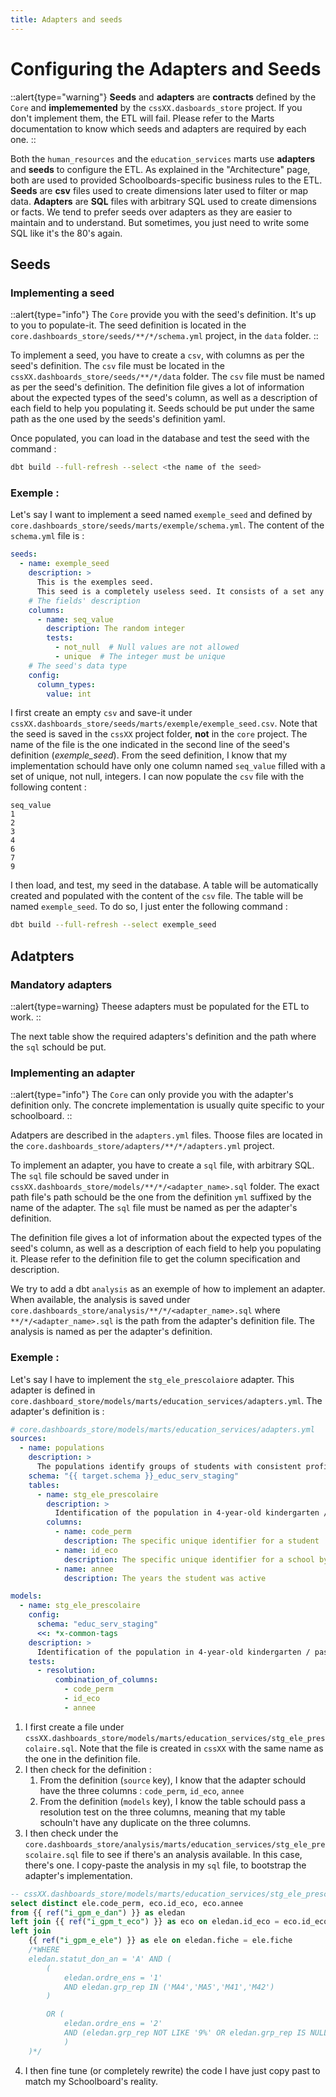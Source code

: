 ```yaml
---
title: Adapters and seeds
---
```


# Configuring the Adapters and Seeds

::alert{type="warning"}
**Seeds** and **adapters** are **contracts** defined by the `Core` and **implememented** by the `cssXX.dasboards_store` project. If you don't implement them, the ETL will fail. Please refer to the Marts documentation to know which seeds and adapters are required by each one.
::

Both the `human_resources` and the `education_services` marts use **adapters** and **seeds** to configure the ETL. As explained in the "Architecture" page, both are used to provided Schoolboards-specific business rules to the ETL. **Seeds** are **csv** files used to create dimensions later used to filter or map data. **Adapters** are **SQL** files with arbitrary SQL used to create dimensions or facts. We tend to prefer seeds over adapters as they are easier to maintain and to understand. But sometimes, you just need to write some SQL like it's the 80's again.

## Seeds

### Implementing a seed
::alert{type="info"}
The `Core` provide you with the seed's definition. It's up to you to populate-it. The seed definition is located in the `core.dashboards_store/seeds/**/*/schema.yml` project, in the `data` folder.
::

To implement a seed, you have to create a `csv`, with columns as per the seed's definition. The `csv` file must be located in the `cssXX.dashboards_store/seeds/**/*/data` folder. The `csv` file must be named as per the seed's definition. The definition file gives a lot of information about the expected types of the seed's column, as well as a description of each field to help you populating it. Seeds schould be put under the same path as the one used by the seeds's definition yaml.

Once populated, you can load in the database and test the seed with the command : 

```bash
dbt build --full-refresh --select <the name of the seed>
```

### Exemple :

Let's say I want to implement a seed named `exemple_seed` and defined by `core.dashboards_store/seeds/marts/exemple/schema.yml`.
The content of the `schema.yml` file is :

```yaml
seeds:
  - name: exemple_seed
    description: >
      This is the exemples seed. 
      This seed is a completely useless seed. It consists of a set any integer you can think of.
    # The fields' description
    columns:
      - name: seq_value
        description: The random integer
        tests:
          - not_null  # Null values are not allowed
          - unique  # The integer must be unique
    # The seed's data type
    config:
      column_types:
        value: int
```

I first create an empty `csv` and save-it under `cssXX.dashboards_store/seeds/marts/exemple/exemple_seed.csv`. Note that the seed is saved in the `cssXX` project folder, **not** in the `core` project. The name of the file is the one indicated in the second line of the seed's definition (*exemple_seed*).
From the seed definition, I know that my implementation schould have only one column named `seq_value` filled with a set of unique, not null, integers. I can now populate the `csv` file with the following content :

```
seq_value
1
2
3
4
6
7
9
```

I then load, and test, my seed in the database. A table will be automatically created and populated with the content of the `csv` file. The table will be named `exemple_seed`. To do so, I just enter the following command : 

```bash
dbt build --full-refresh --select exemple_seed
```

## Adatpters

### Mandatory adapters
::alert{type=warning}
Theese adapters must be populated for the ETL to work.
::

The next table show the required adapters's definition and the path where the `sql` schould be put.

### Implementing an adapter
::alert{type="info"}
The `Core` can only provide you with the adapter's definition only. The concrete implementation is usually quite specific to your schoolboard.
::

Adatpers are described in the `adapters.yml` files. Thoose files are located in the `core.dashboards_store/adapters/**/*/adapters.yml` project.

To implement an adapter, you have to create a `sql` file, with arbitrary SQL. The `sql` file schould be saved under in `cssXX.dashboards_store/models/**/*/<adapter_name>.sql` folder. The exact path file's path schould be the one from the definition `yml` suffixed by the name of the adapter.  The `sql` file must be named as per the adapter's definition. 

The definition file gives a lot of information about the expected types of the seed's column, as well as a description of each field to help you populating it. Please refer to the definition file to get the column specification and description.

We try to add a dbt `analysis` as an exemple of how to implement an adapter. When available, the analysis is saved under `core.dashboards_store/analysis/**/*/<adapter_name>.sql`  where `**/*/<adapter_name>.sql` is the path from the adapter's definition file. The analysis is named as per the adapter's definition.


### Exemple :

Let's say I have to implement the `stg_ele_prescolaiore` adapter. This adapter is defined in `core.dashboard_store/models/marts/education_services/adapters.yml`. The adapter's definition is :

```yaml
# core.dashboards_store/models/marts/education_services/adapters.yml
sources:
  - name: populations
    description: >
      The populations identify groups of students with consistent profiles, such as regular students, students in special education or students in general adult education.
    schema: "{{ target.schema }}_educ_serv_staging"
    tables:
      - name: stg_ele_prescolaire
        description: >
          Identification of the population in 4-year-old kindergarten / passe partout / 5-year-old kindergarten.
        columns:
          - name: code_perm
            description: The specific unique identifier for a student
          - name: id_eco
            description: The specific unique identifier for a school by year
          - name: annee
            description: The years the student was active

models:
  - name: stg_ele_prescolaire
    config:
      schema: "educ_serv_staging"
      <<: *x-common-tags
    description: >
      Identification of the population in 4-year-old kindergarten / passe partout / 5-year-old kindergarten.
    tests:
      - resolution:
          combination_of_columns:
            - code_perm
            - id_eco
            - annee
```

1. I first create a file under `cssXX.dashboards_store/models/marts/education_services/stg_ele_prescolaire.sql`. Note that the file is created in `cssXX` with the same name as the one in the definition file.
2. I then check for the definition :
   1. From the definition (`source` key), I know that the adapter schould have the three columns : `code_perm`, `id_eco`, `annee`
   2. From the definition (`models` key), I know the table schould pass a resolution test on the three columns, meaning that my table schouln't have any duplicate on the three columns.
3. I then check under the `core.dashboards_store/analysis/marts/education_services/stg_ele_prescolaire.sql` file to see if there's an analysis available. In this case, there's one. I copy-paste the analysis in my `sql` file, to bootstrap the adapter's implementation.


```sql
-- cssXX.dashboards_store/models/marts/education_services/stg_ele_prescolaire.sql
select distinct ele.code_perm, eco.id_eco, eco.annee
from {{ ref("i_gpm_e_dan") }} as eledan
left join {{ ref("i_gpm_t_eco") }} as eco on eledan.id_eco = eco.id_eco
left join
    {{ ref("i_gpm_e_ele") }} as ele on eledan.fiche = ele.fiche
    /*WHERE 
    eledan.statut_don_an = 'A' AND (
        (
            eledan.ordre_ens = '1'
            AND eledan.grp_rep IN ('MA4','MA5','M41','M42')
        )

        OR (
            eledan.ordre_ens = '2'
            AND (eledan.grp_rep NOT LIKE '9%' OR eledan.grp_rep IS NULL)
            )
    )*/
```

4. I then fine tune (or completely rewrite) the code I have just copy past to match my Schoolboard's reality.

